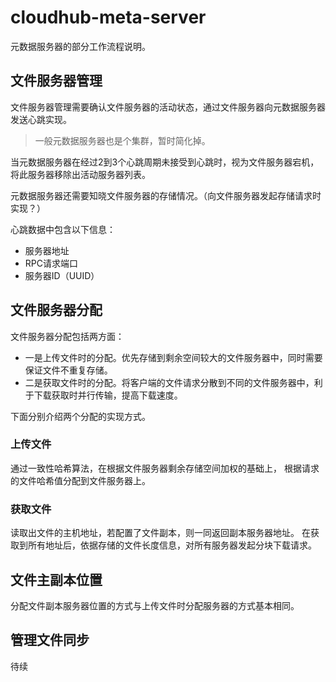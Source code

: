 # cloudhub-meta-server

元数据服务器的部分工作流程说明。

## 文件服务器管理
文件服务器管理需要确认文件服务器的活动状态，通过文件服务器向元数据服务器发送心跳实现。
> 一般元数据服务器也是个集群，暂时简化掉。

当元数据服务器在经过2到3个心跳周期未接受到心跳时，视为文件服务器宕机，
将此服务器移除出活动服务器列表。

元数据服务器还需要知晓文件服务器的存储情况。（向文件服务器发起存储请求时实现？）

心跳数据中包含以下信息：
- 服务器地址
- RPC请求端口
- 服务器ID（UUID）

## 文件服务器分配
文件服务器分配包括两方面：
- 一是上传文件时的分配。优先存储到剩余空间较大的文件服务器中，同时需要保证文件不重复存储。
- 二是获取文件时的分配。将客户端的文件请求分散到不同的文件服务器中，利于下载获取时并行传输，提高下载速度。

下面分别介绍两个分配的实现方式。

### 上传文件

通过一致性哈希算法，在根据文件服务器剩余存储空间加权的基础上，
根据请求的文件哈希值分配到文件服务器上。


### 获取文件
读取出文件的主机地址，若配置了文件副本，则一同返回副本服务器地址。
在获取到所有地址后，依据存储的文件长度信息，对所有服务器发起分块下载请求。

## 文件主副本位置
分配文件副本服务器位置的方式与上传文件时分配服务器的方式基本相同。

## 管理文件同步
待续

## 
